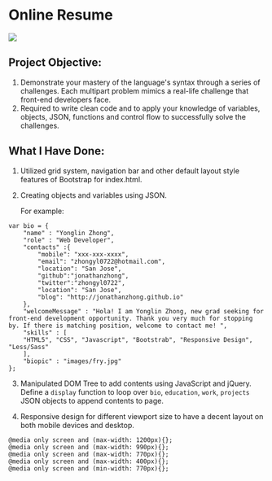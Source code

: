 # Online Resume
![](http://progressed.io/bar/100?title=Progress)

## Project Objective:
1. Demonstrate your mastery of the language's syntax through a series of challenges. Each multipart problem mimics a real-life challenge that front-end developers face. 
2. Required to write clean code and to apply your knowledge of variables, objects, JSON, functions and control flow to successfully solve the challenges.


## What I Have Done:
1. Utilized grid system, navigation bar and other default layout style features of Bootstrap for index.html.


2. Creating objects and variables using JSON. 

   For example:
```
var bio = {
    "name" : "Yonglin Zhong",
    "role" : "Web Developer",
    "contacts" :{
        "mobile": "xxx-xxx-xxxx",
        "email": "zhongyl0722@hotmail.com",
        "location": "San Jose",
        "github":"jonathanzhong",
        "twitter":"zhongyl0722",
        "location": "San Jose",
        "blog": "http://jonathanzhong.github.io"
    }, 
    "welcomeMessage" : "Hola! I am Yonglin Zhong, new grad seeking for front-end development opportunity. Thank you very much for stopping by. If there is matching position, welcome to contact me! ",
    "skills" : [
    "HTML5", "CSS", "Javascript", "Bootstrab", "Responsive Design", "Less/Sass"
    ],
    "biopic" : "images/fry.jpg"    
};
```


3. Manipulated DOM Tree to add contents using JavaScript and jQuery.
Define a `display` function to loop over `bio`, `education`, `work`, `projects` JSON objects to append contents to page.


4. Responsive design for different viewport size to have a decent layout on both mobile devices and desktop.

```
@media only screen and (max-width: 1200px){};
@media only screen and (max-width: 990px){};
@media only screen and (max-width: 770px){};
@media only screen and (max-width: 400px){};
@media only screen and (min-width: 770px){};
```









